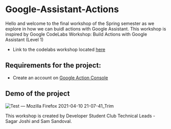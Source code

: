# Google-Assistant-Actions

Hello and welcome to the final workshop of the Spring semester as we explore in how we can buidl actions with Google Assistant. This workshop is inspired by Google CodeLabs Workshop: Build Actions with Google Assistant (Level 1)
- Link to the codelabs workshop located [here](https://codelabs.developers.google.com/codelabs/actions-builder-1?hl=en&continue=https%3A%2F%2Fcodelabs.developers.google.com%2F#0)

## Requirements for the project:
- Create an account on [Google Action Console](https://console.actions.google.com/?pli=1)

## Demo of the project

![Test — Mozilla Firefox 2021-04-10 21-07-41_Trim](https://user-images.githubusercontent.com/55200206/114292325-9861d700-9a42-11eb-8680-a8b4d39f4960.gif)




This workshop is created by Developer Student Club Technical Leads - Sagar Joshi and Sam Sandoval.
